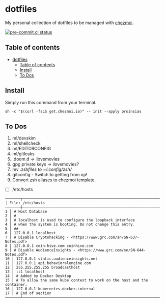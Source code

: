 # dotfiles

My personal collection of dotfiles to be managed with
[chezmoi](https://www.chezmoi.io/).

[![pre-commit.ci status](https://results.pre-commit.ci/badge/github/proinsias/dotfiles/main.svg)](https://results.pre-commit.ci/latest/github/proinsias/dotfiles/main)

## Table of contents

<!--
Table of contents updated via:
uvx --from md-toc md_toc --in-place github -- README.md
-->
<!--TOC-->

-   [dotfiles](#dotfiles)
    -   [Table of contents](#table-of-contents)
    -   [Install](#install)
    -   [To Dos](#to-dos)

<!--TOC-->

## Install

Simply run this command from your terminal.

```shell
sh -c "$(curl -fsLS get.chezmoi.io)" -- init --apply proinsias
```

## To Dos

1. ml/devskim
1. ml/shellcheck
1. ml/EDITORCONFIG
1. ml/gitleaks
1. .doom.d -> ilovemovies
1. gpg private keys -> ilovemovies?
1. mv .zsh*files to ~/.config/zsh/*
1. gitconfig - Switch to getting from op!
1. Convert zsh aliases to chezmoi template.

-   [ ] /etc/hosts

```shell
───────┬───────────────────────────────────────────────────────────────────────────────────────────────────────────────────────────────────────────────────────────────────────────────────────────────────────────────────────────────
│ File: /etc/hosts
───────┼───────────────────────────────────────────────────────────────────────────────────────────────────────────────────────────────────────────────────────────────────────────────────────────────────────────────────────────────
1 │ # Host Database
2 │ #
3 │ # localhost is used to configure the loopback interface
4 │ # when the system is booting. Do not change this entry.
5 │ ##
6 │ 127.0.0.1 localhost
7 │ # Disable Cryptohacking - <https://www.grc.com/sn/SN-637-Notes.pdf>
8 │ 127.0.0.1 coin-hive.com coinhive.com
9 │ # Disable AudienceInsights - <https://www.grc.com/sn/SN-644-Notes.pdf>
10 │ 127.0.0.1 static.audienceinsights.net
11 │ 127.0.0.1 api.behavioralengine.com
12 │ 255.255.255.255 broadcasthost
13 │ ::1 localhost
14 │ # Added by Docker Desktop
15 │ # To allow the same kube context to work on the host and the container:
16 │ 127.0.0.1 kubernetes.docker.internal
17 │ # End of section
───────┴───────────────────────────────────────────────────────────────────────────────────────────────────────────────────────────────────────────────────────────────────────────────────────────────────────────────────────────────

```
